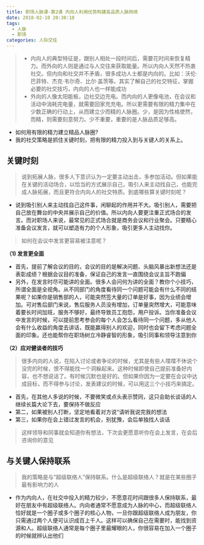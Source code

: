 ```yaml
---
title: 职场人脉课-第2课 内向人利用优势构建高品质人脉网络
date: 2018-02-10 20:38:18
tags: 
  - 人脉
  - 职场
categories: 人际交往
---
```


> - 内向人的典型特征是，跟别人相处一段时间后，需要花时间来恢复精力。而外向的人则是通过与人交往来获取能量。所以内向人天然不热衷社交。但内向和社交并不矛盾，很多成功人士都是内向的。比如：沃伦·巴菲特、杰克·韦尔奇、比尔·盖茨等。其实了解自己的社交特征，掌握必要的社交技巧，内向的人也一样能成功
> - 外向的人像太阳能板，边社交边充电。而内向的人更像电池，在会议和活动中消耗完电量，就需要回家充充电。所以更需要有限的精力集中在少数正确的行动上，从而建立少而精的人脉圈。少，是因为性格使然，而精，则需要刻意努力。少不重要，重要的是人脉品质足够高。

- 如何用有限的精力建立精品人脉圈?
- 我的社交策略是抓住关键时刻，把有限的精力投入到与关键人的关系上。

<!--more-->

关键时刻
---

> 说到拓展人脉，很多人下意识认为一定要主动出击，多参加活动。但如果能在关键的活动场合，以恰当的方式展示自己，吸引人来主动找自己，也能完成人脉拓展，而且更符合内向人的社交特质。到底哪些算关键时刻呢？

- 说到吸引别人来主动找自己这件事，闲聊起的作用并不大。吸引别人，需要把自己放在舞台的中央并展示自己的价值。所以内向人要更注重正式场合的发言。而对职场人来说，最常见的正式场合就是商务会议和行业聚会。只要精心准备会议发言，就可以塑造有力的个人形象，吸引更多人主动找你。

> 如何在会议中发言更容易被注意呢？

**（1) 发言更全面**

- 首先，提前了解会议的目的，会议的目的是解决问题、头脑风暴出新想法还是表彰成绩？根据会议目的准备，保证自己的发言一直围绕会议主旨不跑偏
- 另外，在发言时尽可能讲的全面。很多人会问何为讲的全面？教你个小技巧，所谓全面是全视角。从不同部门的角度看待同一个问题可能会有什么不同的结果呢？如果你是销售部的人，可能突然签大量的订单是好事，因为业绩会增加。可对售后部门来说，售后服务人员没有增加，订单量突然增大，可能意味着要长时间加班，服务不够好，最终导致员工抱怨，用户投诉。当你准备会议中发言的时候，可以提前思考参会的每个人会怎么看待同一个问题，多从他人会有什么收益的角度去讲话，既能赢得别人的欢迎，同时也会留下考虑问题全面的印象。还也能帮你在职场树立冷静睿智的形象，吸引同事和领导注意到你

**（2）应对健谈者的技巧**

> 很多内向的人说，在陷入讨论或者争论的时候，尤其是有些人喋喋不休说个没完的时候，恨不得能找一个洞躲起来。这种时候即使自己提前准备好内容，也不想说话了。有时候沉默也是好的。但如果你因为一定要在会议中达成目标，而不得参与讨论，发表建议的时候，可以用这三个小技巧来搞定。

- 首先，在其他人多说的时候，不要微笑或点头表示赞同，这只会助长谈话的人继续长篇大论下去，要保持不做反应
- 第二，如果被别人打断，坚定地看着对方说“请听我说完我的想法
- 第三，如果你在会上错过发言的机会，别犹豫，会后单独找人谈话

> 这样领导和同事就会知道你有想法，下次会更愿意听你在会上发言，在会后咨询你的意见

与关键人保持联系
---

> 我的策略是与“超级联络人”保持联系。什么是超级联络人？就是在某些圈子最有影响力的人

- 作为内向人，在社交中投入的精力较少，不愿意花时间跟很多人保持联系，最好在朋友中有超级联络人。内向者通常不愿意成为人脉的中心，而超级联络人恰好就是一个圈子或多个圈子的核心人物，一旦你跟超级联络人成为朋友，你只需通过两个人便可认识成百上千人。这样可以确保自己在需要时，能找到资源和人。超级联络人通常是每个圈子里最耀眼的人，你很容易在加入一个圈子的时候就辨认出他们



